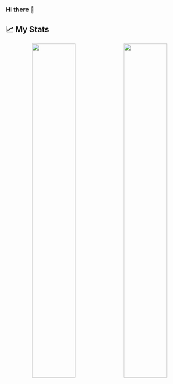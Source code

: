 ### Hi there 👋

<!--
**EasyG0ing1/EasyG0ing1** is a ✨ _special_ ✨ repository because its `README.md` (this file) appears on your GitHub profile.

Here are some ideas to get you started:

- 🔭 I’m currently working on ...
- 🌱 I’m currently learning ...
- 👯 I’m looking to collaborate on ...
- 🤔 I’m looking for help with ...
- 💬 Ask me about ...
- 📫 How to reach me: ...
- 😄 Pronouns: ...
- ⚡ Fun fact: ...
-->
## 📈 My Stats
<p align="center">    
  <img width="48%" src="https://github-readme-stats.vercel.app/api?username=EasyG0ing1&show_icons=true&theme=tokyonight&show=reviews" />
  <img width="48%" src="https://github-readme-streak-stats.herokuapp.com/?user=EasyG0ing1&theme=tokyonight" />
</p>
